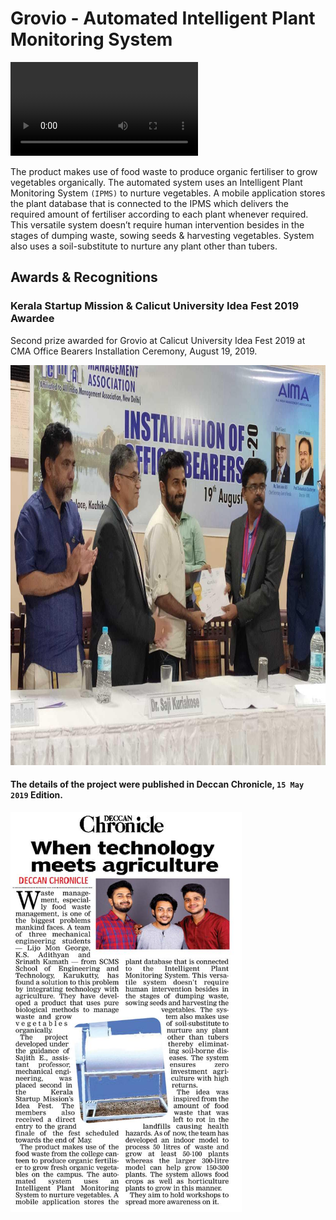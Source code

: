 # Grovio - Automated Intelligent Plant Monitoring System

![Project demo](./docs/demo/GROV.IO.mp4)

The product makes use of food waste to produce organic fertiliser to grow vegetables organically. The automated system uses an Intelligent Plant Monitoring System `(IPMS)` to nurture vegetables.
A mobile application stores the plant database that is connected to the IPMS which delivers the required amount of fertiliser according to each plant whenever required. This versatile system doesn’t require human intervention besides in the stages of dumping waste, sowing seeds & harvesting vegetables. System also uses a soil-substitute to nurture any plant other than tubers.

## Awards & Recognitions

### Kerala Startup Mission & Calicut University Idea Fest 2019 Awardee
Second prize awarded for Grovio at Calicut University Idea Fest 2019 at CMA Office Bearers Installation Ceremony, August 19, 2019.

<img src="./docs/awards/CMA-awards.jpg" height="640" alt="DC article">

#### The details of the project were published in Deccan Chronicle, `15 May 2019` Edition.

<img src="./docs/awards/DC-article.jpg" height="640" alt="DC article">
